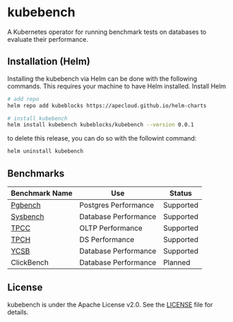 # kubebench
A Kubernetes operator for running benchmark tests on databases to evaluate their performance.

## Installation (Helm)

Installing the kubebench via Helm can be done with the following commands. This requires your machine to have Helm installed. Install Helm

```sh
# add repo
helm repo add kubeblocks https://apecloud.github.io/helm-charts

# install kubebench
helm install kubebench kubeblocks/kubebench --version 0.0.1
```

to delete this release, you can do so with the followint command:
```sh
helm uninstall kubebench
```

## Benchmarks

| Benchmark Name | Use                  | Status    |
| -------------- | -------------------- | --------- |
| [Pgbench](docs/pgbench.md)        | Postgres Performance | Supported |
| [Sysbench](docs/sysbench.md)       | Database Performance | Supported |
| [TPCC](docs/tpcc.md)           | OLTP Performance     | Supported |
| [TPCH](docs/tpch.md)           | DS Performance       | Supported |
| [YCSB](docs/ycsb.md)           | Database Performance | Supported |
| ClickBench     | Database Performance | Planned   |

## License
kubebench is under the Apache License v2.0. See the [LICENSE](LICENSE) file for details.
